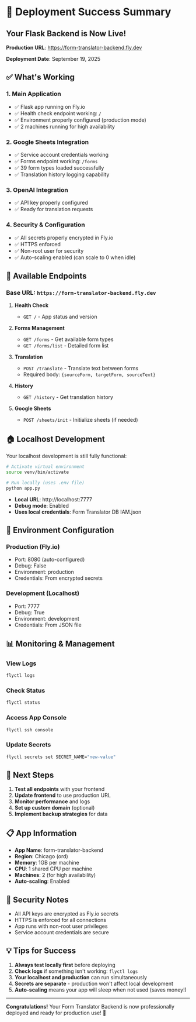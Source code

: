 # 🎉 Deployment Success Summary

## Your Flask Backend is Now Live!

**Production URL**: https://form-translator-backend.fly.dev

**Deployment Date**: September 19, 2025

## ✅ What's Working

### 1. **Main Application**
- ✅ Flask app running on Fly.io
- ✅ Health check endpoint working: `/`
- ✅ Environment properly configured (production mode)
- ✅ 2 machines running for high availability

### 2. **Google Sheets Integration**
- ✅ Service account credentials working
- ✅ Forms endpoint working: `/forms`
- ✅ 39 form types loaded successfully
- ✅ Translation history logging capability

### 3. **OpenAI Integration**
- ✅ API key properly configured
- ✅ Ready for translation requests

### 4. **Security & Configuration**
- ✅ All secrets properly encrypted in Fly.io
- ✅ HTTPS enforced
- ✅ Non-root user for security
- ✅ Auto-scaling enabled (can scale to 0 when idle)

## 🔗 Available Endpoints

### Base URL: `https://form-translator-backend.fly.dev`

1. **Health Check**
   - `GET /` - App status and version

2. **Forms Management**
   - `GET /forms` - Get available form types
   - `GET /forms/list` - Detailed form list

3. **Translation**
   - `POST /translate` - Translate text between forms
   - Required body: `{sourceForm, targetForm, sourceText}`

4. **History**
   - `GET /history` - Get translation history

5. **Google Sheets**
   - `POST /sheets/init` - Initialize sheets (if needed)

## 🏠 Localhost Development

Your localhost development is still fully functional:

```bash
# Activate virtual environment
source venv/bin/activate

# Run locally (uses .env file)
python app.py
```

- **Local URL**: http://localhost:7777
- **Debug mode**: Enabled
- **Uses local credentials**: Form Translator DB IAM.json

## 🔧 Environment Configuration

### Production (Fly.io)
- Port: 8080 (auto-configured)
- Debug: False
- Environment: production
- Credentials: From encrypted secrets

### Development (Localhost)
- Port: 7777
- Debug: True
- Environment: development
- Credentials: From JSON file

## 📊 Monitoring & Management

### View Logs
```bash
flyctl logs
```

### Check Status
```bash
flyctl status
```

### Access App Console
```bash
flyctl ssh console
```

### Update Secrets
```bash
flyctl secrets set SECRET_NAME="new-value"
```

## 🚀 Next Steps

1. **Test all endpoints** with your frontend
2. **Update frontend** to use production URL
3. **Monitor performance** and logs
4. **Set up custom domain** (optional)
5. **Implement backup strategies** for data

## 📋 App Information

- **App Name**: form-translator-backend
- **Region**: Chicago (ord)
- **Memory**: 1GB per machine
- **CPU**: 1 shared CPU per machine
- **Machines**: 2 (for high availability)
- **Auto-scaling**: Enabled

## 🔐 Security Notes

- All API keys are encrypted as Fly.io secrets
- HTTPS is enforced for all connections
- App runs with non-root user privileges
- Service account credentials are secure

## 💡 Tips for Success

1. **Always test locally first** before deploying
2. **Check logs** if something isn't working: `flyctl logs`
3. **Your localhost and production** can run simultaneously
4. **Secrets are separate** - production won't affect local development
5. **Auto-scaling** means your app will sleep when not used (saves money!)

---

**Congratulations!** Your Form Translator Backend is now professionally deployed and ready for production use! 🎊




